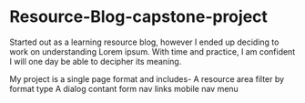# Resource-Blog-capstone-project
Started out as a learning resource blog, however I ended up deciding to work on understanding Lorem ipsum. With time and practice, I am confident I will one day be able to decipher its meaning.

My project is a single page format and includes-
A resource area filter by format type
A dialog contant form 
nav links 
mobile nav menu 
